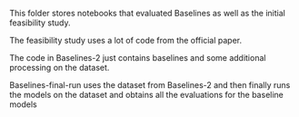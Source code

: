 This folder stores notebooks that evaluated Baselines as well as the initial feasibility study.

The feasibility study uses a lot of code from the official paper.

The code in Baselines-2 just contains baselines and some additional processing on the dataset.

Baselines-final-run uses the dataset from Baselines-2 and then finally runs the models on the dataset and obtains all the evaluations for the baseline models
